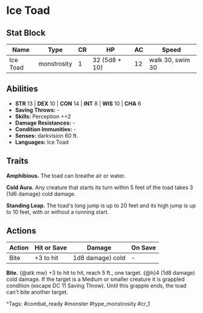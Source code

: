 # Ice Toad

## Stat Block

| Name | Type | CR | HP | AC | Speed |
|------|------|----|----|----|-------|
| Ice Toad | monstrosity | 1 | 32 (5d8 + 10) | 12 | walk 30, swim 30 |

## Abilities

- **STR** 13 | **DEX** 10 | **CON** 14 | **INT** 8 | **WIS** 10 | **CHA** 6
- **Saving Throws:** -  
- **Skills:** Perception ++2  
- **Damage Resistances:** -  
- **Condition Immunities:** -  
- **Senses:** darkvision 60 ft.  
- **Languages:** Ice Toad

## Traits

**Amphibious.** The toad can breathe air or water.

**Cold Aura.** Any creature that starts its turn within 5 feet of the toad takes 3 (1d6 damage) cold damage.

**Standing Leap.** The toad's long jump is up to 20 feet and its high jump is up to 10 feet, with or without a running start.


## Actions

| Action | Hit or Save | Damage | On Save |
|--------|--------------|--------|----------|
| Bite | +3 to hit | 1d8 damage) cold | - |

**Bite.** {@atk mw} +3 to hit to hit, reach 5 ft., one target. {@h}4 (1d8 damage) cold damage. If the target is a Medium or smaller creature it is grappled condition (escape DC 11 Saving Throw). Until this grapple ends, the toad can't bite another target.


^Tags: #combat_ready #monster #type_monstrosity #cr_1